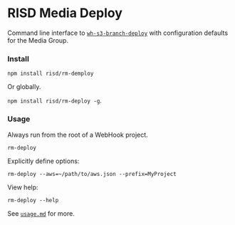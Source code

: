 # RISD Media Deploy

Command line interface to [`wh-s3-branch-deploy`](https://github.com/risd/wh-s3-branch-deploy) with configuration defaults for the Media Group.

### Install

`npm install risd/rm-demploy`

Or globally.

`npm install risd/rm-deploy -g`.

### Usage

Always run from the root of a WebHook project.

`rm-deploy`

Explicitly define options:

`rm-deploy --aws=~/path/to/aws.json --prefix=MyProject`

View help:

`rm-deploy --help`

See [`usage.md`](bin/usage.md) for more.